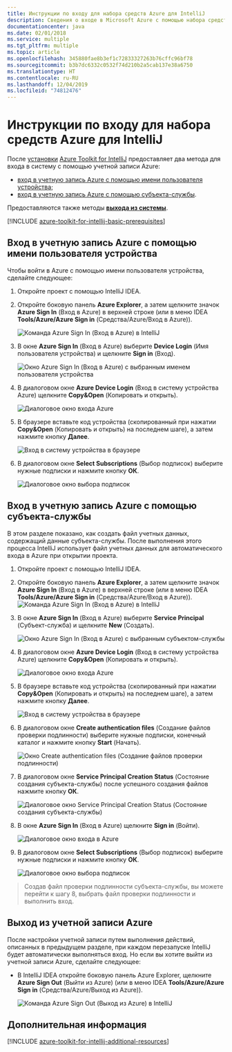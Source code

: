 ```yaml
---
title: Инструкции по входу для набора средств Azure для IntelliJ
description: Сведения о входе в Microsoft Azure с помощью набора средств Azure для IntelliJ.
documentationcenter: java
ms.date: 02/01/2018
ms.service: multiple
ms.tgt_pltfrm: multiple
ms.topic: article
ms.openlocfilehash: 345880fae8b3ef1c72833327263b76cffc96bf78
ms.sourcegitcommit: b3b7dc6332c0532f74d210b2a5cab137e38a6750
ms.translationtype: HT
ms.contentlocale: ru-RU
ms.lasthandoff: 12/04/2019
ms.locfileid: "74812476"
---
```

# <a name="sign-in-instructions-for-the-azure-toolkit-for-intellij"></a>Инструкции по входу для набора средств Azure для IntelliJ

После [установки](https://www.jetbrains.com/help/idea/managing-plugins.html) [Azure Toolkit for IntelliJ](https://plugins.jetbrains.com/plugin/8053) предоставляет два метода для входа в систему с помощью учетной записи Azure:

  - [вход в учетную запись Azure с помощью имени пользователя устройства](#sign-in-to-your-azure-account-by-device-login);
  - [вход в учетную запись Azure с помощью субъекта-службы](#sign-in-to-your-azure-account-by-service-principal).

Предоставляются также методы [**выхода из системы**](#sign-out-of-your-azure-account).

[!INCLUDE [azure-toolkit-for-intellij-basic-prerequisites](../includes/azure-toolkit-for-intellij-basic-prerequisites.md)]

## <a name="sign-in-to-your-azure-account-by-device-login"></a>Вход в учетную запись Azure с помощью имени пользователя устройства

Чтобы войти в Azure с помощью имени пользователя устройства, сделайте следующее:

1. Откройте проект с помощью IntelliJ IDEA.

2. Откройте боковую панель **Azure Explorer**, а затем щелкните значок **Azure Sign In** (Вход в Azure) в верхней строке (или в меню IDEA **Tools/Azure/Azure Sign in** (Средства/Azure/Вход в Azure)).

   ![Команда Azure Sign In (Вход в Azure) в IntelliJ][I01]

3. В окне **Azure Sign In** (Вход в Azure) выберите **Device Login** (Имя пользователя устройства) и щелкните **Sign in** (Вход).

   ![Окно Azure Sign In (Вход в Azure) с выбранным именем пользователя устройства][I02]

4. В диалоговом окне **Azure Device Login** (Вход в систему устройства Azure) щелкните **Copy&Open** (Копировать и открыть).

   ![Диалоговое окно входа Azure][I03]

5. В браузере вставьте код устройства (скопированный при нажатии **Copy&Open** (Копировать и открыть) на последнем шаге), а затем нажмите кнопку **Далее**.

   ![Вход в систему устройства в браузере][I04]

6. В диалоговом окне **Select Subscriptions** (Выбор подписок) выберите нужные подписки и нажмите кнопку **ОК**.

   ![Диалоговое окно выбора подписок][I05]

## <a name="sign-in-to-your-azure-account-by-service-principal"></a>Вход в учетную запись Azure с помощью субъекта-службы

В этом разделе показано, как создать файл учетных данных, содержащий данные субъекта-службы. После выполнения этого процесса IntelliJ использует файл учетных данных для автоматического входа в Azure при открытии проекта.

1. Откройте проект с помощью IntelliJ IDEA.

1. Откройте боковую панель **Azure Explorer**, а затем щелкните значок **Azure Sign In** (Вход в Azure) в верхней строке (или в меню IDEA **Tools/Azure/Azure Sign in** (Средства/Azure/Вход в Azure)).
   ![Команда Azure Sign In (Вход в Azure) в IntelliJ][A01]

1. В окне **Azure Sign In** (Вход в Azure) выберите **Service Principal** (Субъект-служба) и щелкните **New** (Создать).

   ![Окно Azure Sign In (Вход в Azure) с выбранным субъектом-службы][A02]

1. В диалоговом окне **Azure Device Login** (Вход в систему устройства Azure) щелкните **Copy&Open** (Копировать и открыть).

   ![Диалоговое окно входа Azure][A03]

1. В браузере вставьте код устройства (скопированный при нажатии **Copy&Open** (Копировать и открыть) на последнем шаге), а затем нажмите кнопку **Далее**.

   ![Вход в систему устройства в браузере][A04]

1. В диалоговом окне **Create authentication files** (Создание файлов проверки подлинности) выберите нужные подписки, конечный каталог и нажмите кнопку **Start** (Начать).

   ![Окно Create authentication files (Создание файлов проверки подлинности)][A05]

1. В диалоговом окне **Service Principal Creation Status** (Состояние создания субъекта-службы) после успешного создания файлов нажмите кнопку **ОК**.

   ![Диалоговое окно Service Principal Creation Status (Состояние создания субъекта-службы)][A06]

1. В окне **Azure Sign In** (Вход в Azure) щелкните **Sign in** (Войти). 

   ![Диалоговое окно входа в Azure][A07]

1. В диалоговом окне **Select Subscriptions** (Выбор подписок) выберите нужные подписки и нажмите кнопку **ОК**.

   ![Диалоговое окно выбора подписок][A08]

> Создав файл проверки подлинности субъекта-службы, вы можете перейти к шагу 8, выбрать файл проверки подлинности и выполнить вход.

## <a name="sign-out-of-your-azure-account"></a>Выход из учетной записи Azure

После настройки учетной записи путем выполнения действий, описанных в предыдущем разделе, при каждом перезапуске IntelliJ будет автоматически выполняться вход. Но если вы хотите выйти из учетной записи Azure, сделайте следующее:

* В IntelliJ IDEA откройте боковую панель Azure Explorer, щелкните **Azure Sign Out** (Выйти из Azure) (или в меню IDEA **Tools/Azure/Azure Sign in** (Средства/Azure/Выход из Azure)).

   ![Команда Azure Sign Out (Выход из Azure) в IntelliJ][L01]

## <a name="next-steps"></a>Дополнительная информация

[!INCLUDE [azure-toolkit-for-intellij-additional-resources](../includes/azure-toolkit-for-intellij-additional-resources.md)]

<!-- URL List -->

<!-- IMG List -->

[I01]: media/azure-toolkit-for-intellij-sign-in-instructions/I01.png
[I02]: media/azure-toolkit-for-intellij-sign-in-instructions/I02.png
[I03]: media/azure-toolkit-for-intellij-sign-in-instructions/I03.png
[I04]: media/azure-toolkit-for-intellij-sign-in-instructions/I04.png
[I05]: media/azure-toolkit-for-intellij-sign-in-instructions/I05.png

[A01]: media/azure-toolkit-for-intellij-sign-in-instructions/A01.png
[A02]: media/azure-toolkit-for-intellij-sign-in-instructions/A02.png
[A03]: media/azure-toolkit-for-intellij-sign-in-instructions/A03.png
[A04]: media/azure-toolkit-for-intellij-sign-in-instructions/A04.png
[A05]: media/azure-toolkit-for-intellij-sign-in-instructions/A05.png
[A06]: media/azure-toolkit-for-intellij-sign-in-instructions/A06.png
[A07]: media/azure-toolkit-for-intellij-sign-in-instructions/A07.png
[A08]: media/azure-toolkit-for-intellij-sign-in-instructions/A08.png
[A09]: media/azure-toolkit-for-intellij-sign-in-instructions/A09.png

[L01]: media/azure-toolkit-for-intellij-sign-in-instructions/L01.png
[L02]: media/azure-toolkit-for-intellij-sign-in-instructions/L02.png
[L03]: media/azure-toolkit-for-intellij-sign-in-instructions/L03.png
